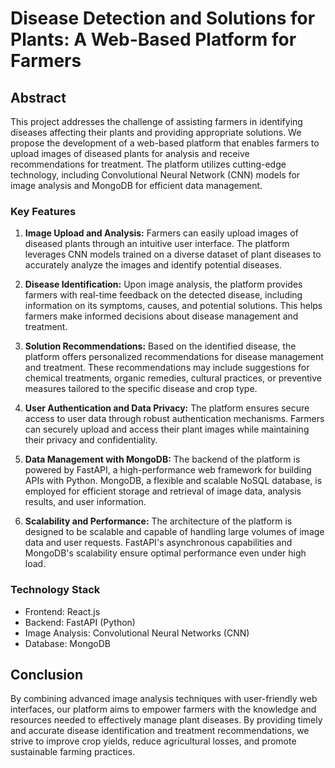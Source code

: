 # Disease Detection and Solutions for Plants: A Web-Based Platform for Farmers

## Abstract

This project addresses the challenge of assisting farmers in identifying diseases affecting their plants and providing appropriate solutions. We propose the development of a web-based platform that enables farmers to upload images of diseased plants for analysis and receive recommendations for treatment. The platform utilizes cutting-edge technology, including Convolutional Neural Network (CNN) models for image analysis and MongoDB for efficient data management.

### Key Features

1. **Image Upload and Analysis:** Farmers can easily upload images of diseased plants through an intuitive user interface. The platform leverages CNN models trained on a diverse dataset of plant diseases to accurately analyze the images and identify potential diseases.

2. **Disease Identification:** Upon image analysis, the platform provides farmers with real-time feedback on the detected disease, including information on its symptoms, causes, and potential solutions. This helps farmers make informed decisions about disease management and treatment.

3. **Solution Recommendations:** Based on the identified disease, the platform offers personalized recommendations for disease management and treatment. These recommendations may include suggestions for chemical treatments, organic remedies, cultural practices, or preventive measures tailored to the specific disease and crop type.

4. **User Authentication and Data Privacy:** The platform ensures secure access to user data through robust authentication mechanisms. Farmers can securely upload and access their plant images while maintaining their privacy and confidentiality.

5. **Data Management with MongoDB:** The backend of the platform is powered by FastAPI, a high-performance web framework for building APIs with Python. MongoDB, a flexible and scalable NoSQL database, is employed for efficient storage and retrieval of image data, analysis results, and user information.

6. **Scalability and Performance:** The architecture of the platform is designed to be scalable and capable of handling large volumes of image data and user requests. FastAPI's asynchronous capabilities and MongoDB's scalability ensure optimal performance even under high load.

### Technology Stack

- Frontend: React.js
- Backend: FastAPI (Python)
- Image Analysis: Convolutional Neural Networks (CNN)
- Database: MongoDB

## Conclusion

By combining advanced image analysis techniques with user-friendly web interfaces, our platform aims to empower farmers with the knowledge and resources needed to effectively manage plant diseases. By providing timely and accurate disease identification and treatment recommendations, we strive to improve crop yields, reduce agricultural losses, and promote sustainable farming practices.